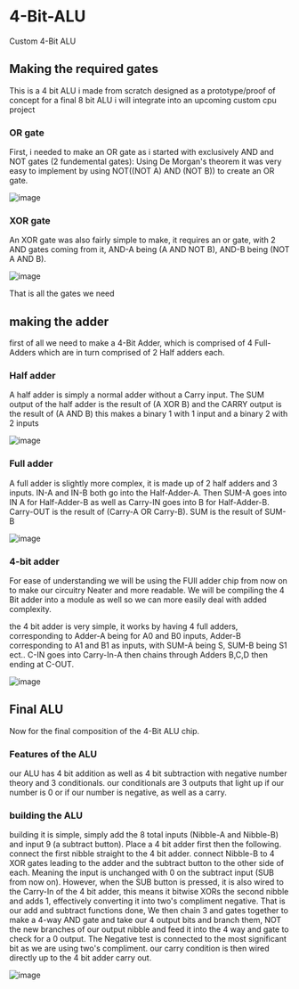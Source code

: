 # 4-Bit-ALU
Custom 4-Bit ALU


## Making the required gates

This is a 4 bit ALU i made from scratch designed as a prototype/proof of concept for a final 8 bit ALU i will integrate into an upcoming custom cpu project

### OR gate
First, i needed to make an OR gate as i started with exclusively AND and NOT gates (2 fundemental gates):
Using De Morgan's theorem it was very easy to implement by using NOT((NOT A) AND (NOT B)) to create an OR gate.

![image](https://github.com/gbentham06/4-Bit-ALU/assets/169713724/f8ffe4c4-9d9d-4cc3-88a7-463389015c55)

### XOR gate
An XOR gate was also fairly simple to make,
it requires an or gate, with 2 AND gates coming from it, AND-A being (A AND NOT B), AND-B being (NOT A AND B).

![image](https://github.com/gbentham06/4-Bit-ALU/assets/169713724/41cdb29e-1f9d-4d39-84f2-3e250dc38ea2)

That is all the gates we need

## making the adder
first of all we need to make a 4-Bit Adder, which is comprised of 4 Full-Adders which are in turn comprised of 2 Half adders each.

### Half adder
A half adder is simply a normal adder without a Carry input.
The SUM output of the half adder is the result of (A XOR B) and the CARRY output is the result of (A AND B)
this makes a binary 1 with 1 input and a binary 2 with 2 inputs

![image](https://github.com/gbentham06/4-Bit-ALU/assets/169713724/2886f65c-94d9-4a9b-8ba9-da970fed51cb)

### Full adder
A full adder is slightly more complex, it is made up of 2 half adders and 3 inputs. IN-A and IN-B both go into the Half-Adder-A.
Then SUM-A goes into IN A for Half-Adder-B as well as Carry-IN goes into B for Half-Adder-B.
Carry-OUT is the result of (Carry-A OR Carry-B).
SUM is the result of SUM-B

![image](https://github.com/gbentham06/4-Bit-ALU/assets/169713724/79e7765c-5a60-4da2-933f-ae96e30c820c)

### 4-bit adder
For ease of understanding we will be using the FUll adder chip from now on to make our circuitry Neater and more readable.
We will be compiling the 4 Bit adder into a module as well so we can more easily deal with added complexity.

the 4 bit adder is very simple, it works by having 4 full adders, corresponding to Adder-A being for A0 and B0 inputs, Adder-B corresponding to A1 and B1 as inputs,
with SUM-A being S, SUM-B being S1 ect..
C-IN goes into Carry-In-A then chains through Adders B,C,D then ending at C-OUT.

![image](https://github.com/gbentham06/4-Bit-ALU/assets/169713724/dc00d8ee-f36f-4a52-ae70-d367ea806d1d)

## Final ALU
Now for the final composition of the 4-Bit ALU chip.

### Features of the ALU
our ALU has 4 bit addition as well as 4 bit subtraction with negative number theory and 3 conditionals.
our conditionals are 3 outputs that light up if our number is 0 or if our number is negative, as well as a carry.

### building the ALU 
building it is simple, 
simply add the 8 total inputs (Nibble-A and Nibble-B) and input 9 (a subtract button).
Place a 4 bit adder first then the following.
connect the first nibble straight to the 4 bit adder.
connect Nibble-B to 4 XOR gates leading to the adder and the subtract button to the other side of each. 
Meaning the input is unchanged with 0 on the subtract input (SUB from now on).
However, when the SUB button is pressed, it is also wired to the Carry-In of the 4 bit adder, 
this means it bitwise XORs the second nibble and adds 1, effectively converting it into two's compliment negative.
That is our add and subtract functions done,
We then chain 3 and gates together to make a 4-way AND gate and take our 4 output bits and branch them, NOT the new branches of our output nibble and feed it into the 4 way and gate to check for a 0 output. The Negative test is connected to the most significant bit as we are using two's compliment.
our carry condition is then wired directly up to the 4 bit adder carry out.

![image](https://github.com/gbentham06/4-Bit-ALU/assets/169713724/1616eb5e-9324-428b-9531-2f67ac4f30a9)


